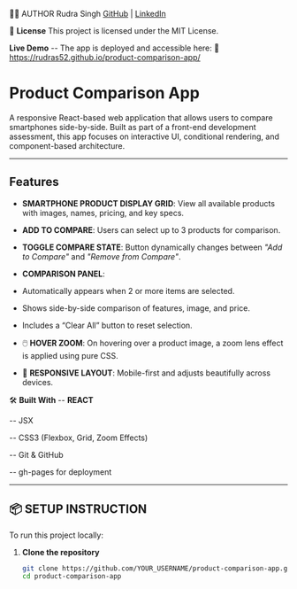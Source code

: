 👨‍💻 AUTHOR
Rudra Singh
[GitHub](https://github.com/RudraS52/) | [LinkedIn](https://www.linkedin.com/in/web-developer-rp-singh/)

📄 **License**
This project is licensed under the MIT License.

**Live Demo**
-- The app is deployed and accessible here:
🔗 https://rudras52.github.io/product-comparison-app/

# Product Comparison App

A responsive React-based web application that allows users to compare smartphones side-by-side. Built as part of a front-end development assessment, this app focuses on interactive UI, conditional rendering, and component-based architecture.

---

## Features

-  **SMARTPHONE PRODUCT DISPLAY GRID**: View all available products with images, names, pricing, and key specs.
-  **ADD TO COMPARE**: Users can select up to 3 products for comparison.
-  **TOGGLE COMPARE STATE**: Button dynamically changes between *"Add to Compare"* and *"Remove from Compare"*.

-  **COMPARISON PANEL**:
  - Automatically appears when 2 or more items are selected.
  - Shows side-by-side comparison of features, image, and price.
  - Includes a “Clear All” button to reset selection.
  - 🖱️ **HOVER ZOOM**: On hovering over a product image, a zoom lens effect is applied using pure CSS.
  - 📱 **RESPONSIVE LAYOUT**: Mobile-first and adjusts beautifully across devices.

🛠️ **Built With**
-- **REACT**

-- JSX

-- CSS3 (Flexbox, Grid, Zoom Effects)

-- Git & GitHub

-- gh-pages for deployment


---

## 📦 SETUP INSTRUCTION

To run this project locally:

1. **Clone the repository**  
   ```bash
   git clone https://github.com/YOUR_USERNAME/product-comparison-app.git
   cd product-comparison-app
